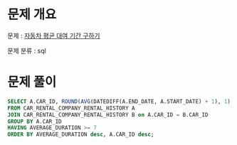 # 문제 개요

문제 : [자동차 평균 대여 기간 구하기](https://school.programmers.co.kr/learn/courses/30/lessons/157342)

문제 분류 : sql

# 문제 풀이

```sql
SELECT A.CAR_ID, ROUND(AVG(DATEDIFF(A.END_DATE, A.START_DATE) + 1), 1) as AVERAGE_DURATION
FROM CAR_RENTAL_COMPANY_RENTAL_HISTORY A
JOIN CAR_RENTAL_COMPANY_RENTAL_HISTORY B on A.CAR_ID = B.CAR_ID
GROUP BY A.CAR_ID
HAVING AVERAGE_DURATION >= 7
ORDER BY AVERAGE_DURATION desc, A.CAR_ID desc;
```
